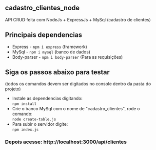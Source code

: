 ## cadastro_clientes_node
API CRUD feita com NodeJs + ExpressJs + MySql (cadastro de clientes)

## Principais dependencias
* Express - `npm i express` (framework)
* MySql - `npm i mysql` (banco de dados)
* Body-parser - `npm i body-parser` (Para as requisições)

## Siga os passos abaixo para testar<br />
(todos os comandos devem ser digitados no console dentro da pasta do projeto)

* Instale as dependencias digitando:<br />
`npm install`<br />
* Crie o banco MySql com o nome de "cadastro_clientes", rode o comando:<br />
`node create-table.js`<br />
* Para subir o servidor digite:<br />
`npm index.js`<br />
### Depois acesse: http://localhost:3000/api/clientes
